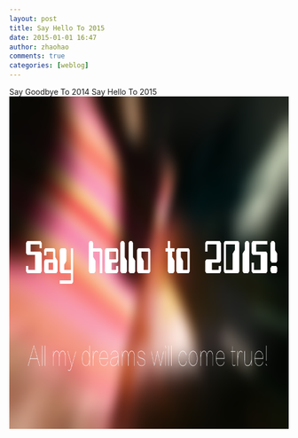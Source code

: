 ```yaml
---
layout: post
title: Say Hello To 2015
date: 2015-01-01 16:47
author: zhaohao
comments: true
categories: [weblog]
---
```

Say Goodbye To 2014 
Say Hello To 2015
<a href="/Resource/SayHelloTo2015.png"><img src="/Resource/SayHelloTo2015.png" alt="SayHelloTo2015" width="800" height="600" class="alignnone size-full wp-image-860" /></a>

